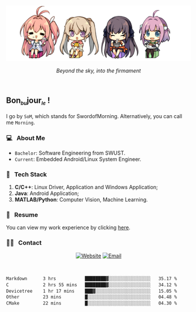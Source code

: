 <img src="./pic/Aokana.png">
<p align="center"><em>Beyond the sky, into the firmament</em></p>

<br/>

## Bon<sub><em><font size=2>bu</font></em></sub>jour<sub><em><font size=2>le</font></em></sub> !

I go by `SoM`, which stands for SwordofMorning. Alternatively, you can call me `Morning`.

### 💻 &nbsp; About Me

- `Bachelor`: Software Engineering from SWUST.
- `Current`: Embedded Android/Linux System Engineer.

### 🔧 &nbsp; Tech Stack

1. **C/C++**: Linux Driver, Application and Windows Application;
2. **Java**: Android Application;
3. **MATLAB/Python**: Computer Vision, Machine Learning.

### 📝 &nbsp; Resume

You can view my work experience by clicking <a href="https://swordofmorning.com/index.php/contact/">here</a>.

### 🤝🏻 &nbsp; Contact

<p align="center">
<a href="https://swordofmorning.com/"><img alt="Website" src="https://img.shields.io/badge/Website-swordofmorning.com-blue?style=flat-square&logo=google-chrome"></a>
<a href="mailto:master@xiaojintao.email
"><img alt="Email" src="https://img.shields.io/badge/Email-master@xiaojintao.email-blue?style=flat-square&logo=gmail"></a>
</p>

<br/>

<!--START_SECTION:waka-->

```txt
Markdown      3 hrs           ████████▓░░░░░░░░░░░░░░░░   35.17 %
C             2 hrs 55 mins   ████████▓░░░░░░░░░░░░░░░░   34.12 %
Devicetree    1 hr 17 mins    ███▓░░░░░░░░░░░░░░░░░░░░░   15.05 %
Other         23 mins         █░░░░░░░░░░░░░░░░░░░░░░░░   04.48 %
CMake         22 mins         █░░░░░░░░░░░░░░░░░░░░░░░░   04.30 %
```

<!--END_SECTION:waka-->
